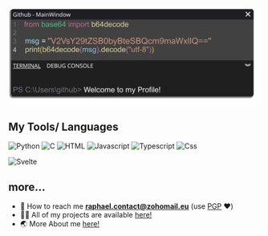 <img src="./398015165-4ef810ca-4cca-4fe9-9514-020c33333b45.png" alt="Hello world">

## My Tools/ Languages
<p>
  <img src="https://github.com/bablubambal/All_logo_and_pictures/blob/7c0ac2ceb9f9d24992ec393d11fa7337d2f92466/programming%20languages/python.svg" alt="Python" height="50" width="50" />
  <img src="https://github.com/bablubambal/All_logo_and_pictures/blob/7c0ac2ceb9f9d24992ec393d11fa7337d2f92466/programming%20languages/c.svg" alt="C" height="50" width="50" />
  <img src="https://github.com/bablubambal/All_logo_and_pictures/blob/7c0ac2ceb9f9d24992ec393d11fa7337d2f92466/others/html.svg" alt="HTML" height="50" width="50" />
  <img src="https://github.com/bablubambal/All_logo_and_pictures/blob/7c0ac2ceb9f9d24992ec393d11fa7337d2f92466/programming%20languages/javascript.svg" alt="Javascript" height="50" width="50" />
  <img src="https://github.com/bablubambal/All_logo_and_pictures/blob/7c0ac2ceb9f9d24992ec393d11fa7337d2f92466/programming%20languages/typescript.svg" alt="Typescript" height="50" width="50" />
  <img src="https://github.com/bablubambal/All_logo_and_pictures/blob/7c0ac2ceb9f9d24992ec393d11fa7337d2f92466/others/css.svg" alt="Css" height="50" width="50" />
</p>
<p>
<img src="https://github.com/bablubambal/All_logo_and_pictures/blob/7c0ac2ceb9f9d24992ec393d11fa7337d2f92466/social%20icons/svelte.svg" alt="Svelte" height="50" width="50" />
</p>

## more...
- 📧 How to reach me **[raphael.contact@zohomail.eu](mailto:raphael.contact@zohomail.eu)** (use [PGP](https://keys.openpgp.org/search?q=raphael.contact%40zohomail.eu) ❤️)
- 👨‍💻 All of my projects are available [here!](https://github.com/cookie0o?tab=repositories)   
- 🌏 More About me [here!](https://cookie0o.github.io/personal-website/)

